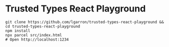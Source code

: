 # Trusted Types React Playground

```shell
git clone https://github.com/lgarron/trusted-types-react-playground && cd trusted-types-react-playground
npm install
npx parcel src/index.html
# Open http://localhost:1234
```
